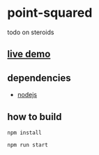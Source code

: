 # point-squared
todo on steroids

## [live demo](https://ifjgery.github.io/point-squared/)
## dependencies

- [nodejs](https://nodejs.org/en/)
## how to build

`npm install`

`npm run start`